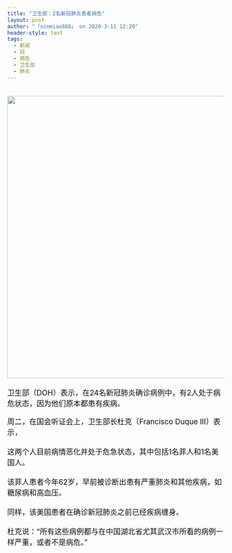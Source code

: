 ```yaml
---
title: "卫生部：2名新冠肺炎患者病危"
layout: post
author: "「xinmiao888」 on 2020-3-11 12:20"
header-style: text
tags:
  - 新闻
  - 冠
  - 病危
  - 卫生部
  - 肺炎
---
```


<head></head>
<body>
 <div align="left"> 
  <font style="color:rgb(16, 15, 15)"><font face="-apple-system-font, BlinkMacSystemFont, &amp;quot"><font style="font-size:17px"><br> </font></font></font> 
 </div> 
 <div align="left"> 
  <font style="color:rgb(16, 15, 15)"><font face="-apple-system-font, BlinkMacSystemFont, &amp;quot"><font style="font-size:17px"> 
     <ignore_js_op> 
      <img aid="1340758" src="https://bbs.boniu123.cc/data/attachment/forum/202003/11/105740d2dl4ws6min6uwkw.png" zoomfile="data/attachment/forum/202003/11/105740d2dl4ws6min6uwkw.png" file="data/attachment/forum/202003/11/105740d2dl4ws6min6uwkw.png" width="655" inpost="1"> 
      <div class="tip tip_4 aimg_tip" id="aimg_1340758_menu" style="position: absolute; display: none" disautofocus="true"> 
       <div class="xs0"> 
        <p><strong>发言人.png</strong> <em class="xg1">(255.97 KB, 下载次数: 0)</em></p> 
        <p> <a href="forum.php?mod=attachment&amp;aid=MTM0MDc1OHw0ODgwMzQxOXwxNTgzOTA5OTk2fDB8NTc3ODQw&amp;nothumb=yes" target="_blank">下载附件</a> &nbsp;<a href="javascript:;" onclick="showWindow(this.id, this.getAttribute('url'), 'get', 0);" id="savephoto_1340758" url="home.php?mod=spacecp&amp;ac=album&amp;op=saveforumphoto&amp;aid=1340758&amp;handlekey=savephoto_1340758">保存到相册</a> </p> 
        <p class="xg1 y"><span title="2020-3-11 10:57">4&nbsp;小时前</span> 上传</p> 
       </div> 
       <div class="tip_horn"></div> 
      </div> 
     </ignore_js_op> </font></font></font> 
 </div> 
 <div align="left"> 
  <font style="color:rgb(16, 15, 15)"><font face="-apple-system-font, BlinkMacSystemFont, &amp;quot"><font style="font-size:17px"><br> </font></font></font> 
 </div> 
 <div align="left"> 
  <font style="color:rgb(16, 15, 15)"><font face="-apple-system-font, BlinkMacSystemFont, &amp;quot"><font style="font-size:17px">卫生部（DOH）表示，在24名新冠肺炎确诊病例中，有2人处于病危状态，因为他们原本都患有疾病。<br> </font></font></font> 
 </div>
 <br> 
 <div align="left"> 
  <font style="color:rgb(16, 15, 15)"><font face="-apple-system-font, BlinkMacSystemFont, &amp;quot"><font style="font-size:17px">周二，在国会听证会上，卫生部长杜克（Francisco Duque III）表示，</font></font></font> 
 </div> 
 <div align="left"> 
  <font style="color:rgb(16, 15, 15)"><font face="-apple-system-font, BlinkMacSystemFont, &amp;quot"><font style="font-size:17px"><br> </font></font></font> 
 </div> 
 <div align="left"> 
  <font style="color:rgb(16, 15, 15)"><font face="-apple-system-font, BlinkMacSystemFont, &amp;quot"><font style="font-size:17px">这两个人目前病情恶化并处于危急状态，其中包括1名菲人和1名美国人。<br> </font></font></font> 
 </div> 
 <div align="left"> 
  <font style="color:rgb(16, 15, 15)"><font face="-apple-system-font, BlinkMacSystemFont, &amp;quot"><font style="font-size:17px"><br> </font></font></font> 
 </div> 
 <div align="left"> 
  <font style="color:rgb(16, 15, 15)"><font face="-apple-system-font, BlinkMacSystemFont, &amp;quot"><font style="font-size:17px">该菲人患者今年62岁，早前被诊断出患有严重肺炎和其他疾病，如糖尿病和高血压。<br> </font></font></font> 
 </div> 
 <div align="left"> 
  <font style="color:rgb(16, 15, 15)"><font face="-apple-system-font, BlinkMacSystemFont, &amp;quot"><font style="font-size:17px"><br> </font></font></font> 
 </div> 
 <div align="left"> 
  <font style="color:rgb(16, 15, 15)"><font face="-apple-system-font, BlinkMacSystemFont, &amp;quot"><font style="font-size:17px">同样，该美国患者在确诊新冠肺炎之前已经疾病缠身。<br> </font></font></font> 
 </div> 
 <div align="left"> 
  <font style="color:rgb(16, 15, 15)"><font face="-apple-system-font, BlinkMacSystemFont, &amp;quot"><font style="font-size:17px"><br> </font></font></font> 
 </div> 
 <div align="left"> 
  <font style="color:rgb(16, 15, 15)"><font face="-apple-system-font, BlinkMacSystemFont, &amp;quot"><font style="font-size:17px">杜克说：“所有这些病例都与在中国湖北省尤其武汉市所看的病例一样严重，或者不是病危。”</font></font></font> 
 </div>
 <br>
</body>


